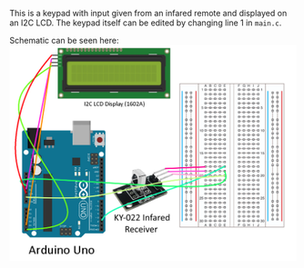 This is a keypad with input given from an infared remote and displayed on an I2C LCD. The keypad itself can be edited by changing line 1 in `main.c`.

Schematic can be seen here:
![Schematic Image Embed](Schematic.png)
